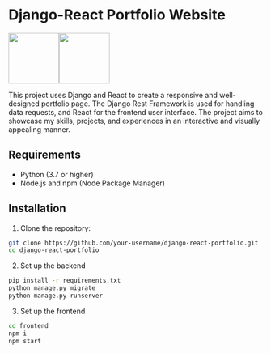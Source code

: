 # Django-React Portfolio Website

<div style="display: flex">
  <img src="https://cdn.jsdelivr.net/gh/devicons/devicon/icons/django/django-plain.svg" height="100" width="100"/>
  <img src="https://cdn.jsdelivr.net/gh/devicons/devicon/icons/react/react-original.svg" height="100" width="100"/>
</div>

This project uses Django and React to create a responsive and well-designed portfolio page. The Django Rest Framework is used for handling data requests, and React for the frontend user interface. The project aims to showcase my skills, projects, and experiences in an interactive and visually appealing manner.

## Requirements

- Python (3.7 or higher)
- Node.js and npm (Node Package Manager)

## Installation

1. Clone the repository:

```bash
git clone https://github.com/your-username/django-react-portfolio.git
cd django-react-portfolio
```

2. Set up the backend

```bash
pip install -r requirements.txt
python manage.py migrate
python manage.py runserver
```

3. Set up the frontend

```bash
cd frontend
npm i
npm start
```

